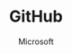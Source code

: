 ---
title: "GitHub"
description: "The world's largest open source community. Contribute to projects, collaborate, and build your portfolio."
topic: "Open Source & Community"
category: community
author: "Microsoft"
url: "https://github.com/"
tags: ["open-source", "collaboration", "version-control", "portfolio"]
difficulty: all
format: platform
estimatedTime: "Variable"
license: "Proprietary"
isFree: true
isOpenSource: false
githubUrl: "https://github.com/microsoft/vscode"
githubStars: 168000
publishedAt: 2025-10-16
featured: true
---